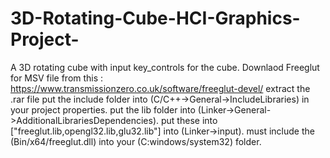 # 3D-Rotating-Cube-HCI-Graphics-Project-
A 3D rotating cube with input key_controls for the cube.
Downlaod Freeglut for MSV file from this : https://www.transmissionzero.co.uk/software/freeglut-devel/
extract the .rar file
put the include folder into (C/C++->General->IncludeLibraries) in your project properties.
put the lib folder into (Linker->General->AdditionalLibrariesDependencies).
put these into ["freeglut.lib,opengl32.lib,glu32.lib"] into (Linker->input).
must include the (Bin/x64/freeglut.dll) into your (C:windows/system32) folder.
